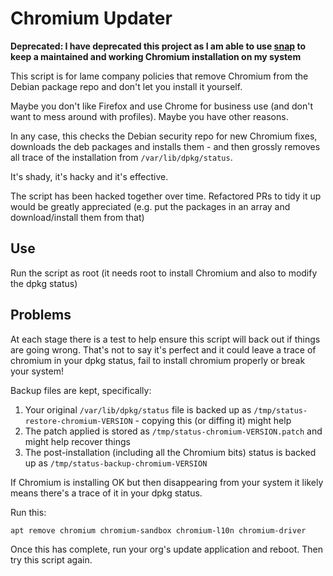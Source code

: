 # Chromium Updater

**Deprecated: I have deprecated this project as I am able to use [snap](https://snapcraft.io/chromium) to keep a maintained and working Chromium installation on my system**

This script is for lame company policies that remove Chromium from the Debian package repo and don't let you install it yourself.

Maybe you don't like Firefox and use Chrome for business use (and don't want to mess around with profiles). Maybe you have other reasons.

In any case, this checks the Debian security repo for new Chromium fixes, downloads the deb packages and installs them - and then grossly removes all trace of the installation from `/var/lib/dpkg/status`.

It's shady, it's hacky and it's effective.

The script has been hacked together over time. Refactored PRs to tidy it up would be greatly appreciated (e.g. put the packages in an array and download/install them from that)

## Use

Run the script as root (it needs root to install Chromium and also to modify the dpkg status)

## Problems

At each stage there is a test to help ensure this script will back out if things are going wrong. That's not to say it's perfect and it could leave a trace of chromium in your dpkg status, fail to install chromium properly or break your system!

Backup files are kept, specifically:

1. Your original `/var/lib/dpkg/status` file is backed up as `/tmp/status-restore-chromium-VERSION` - copying this (or diffing it) might help
2. The patch applied is stored as `/tmp/status-chromium-VERSION.patch` and might help recover things
3. The post-installation (including all the Chromium bits) status is backed up as `/tmp/status-backup-chromium-VERSION`

If Chromium is installing OK but then disappearing from your system it likely means there's a trace of it in your dpkg status.

Run this:

```
apt remove chromium chromium-sandbox chromium-l10n chromium-driver
```

Once this has complete, run your org's update application and reboot. Then try this script again.
